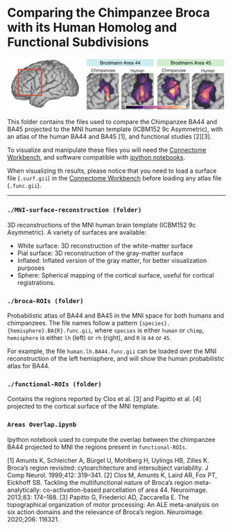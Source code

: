# Comparing the Chimpanzee Broca with its Human Homolog and Functional Subdivisions
![](../..//images/comparison.png)

This folder contains the files used to compare the Chimpanzee BA44 and BA45 projected to the MNI human template (ICBM152 9c Asymmetric), with an atlas of the human BA44 and BA45 [1], and functional studies [2][3].

To visualize and manipulate these files you will need the [Connectome Workbench](https://www.humanconnectome.org/software/connectome-workbench), and software compatible with [ipython notebooks](https://jupyter.org).

When visualizing th results, please notice that you need to load a surface file (`.surf.gii`) in the [Connectome Workbench](https://www.humanconnectome.org/software/connectome-workbench) before loading any atlas file (`.func.gii`).


---
### `./MNI-surface-reconstruction (folder)`
3D reconstructions of the MNI human brain template (ICBM152 9c Asymmetric). A variety of surfaces are available:
- White surface: 3D reconstruction of the white-matter surface
- Pial surface: 3D reconstruction of the gray-matter surface
- Inflated: Inflated version of the gray matter, for better visualization purposes
- Sphere: Spherical mapping of the cortical surface, useful for cortical registrations. 

### `./broca-ROIs (folder)`
Probabilistic atlas of BA44 and BA45 in the MNI space for both humans and chimpanzees. The file names follow a pattern `{species}.{hemisphere}.BA{R}.func.gii`, where `species` is either `human` or `chimp`, `hemisphere` is either `lh` (left) or `rh` (right), and `R` is `44` or `45`.

For example, the file `human.lh.BA44.func.gii` can be loaded over the MNI reconstruction of the left hemisphere, and will show the human probabilistic atlas for BA44.

### `./functional-ROIs (folder)`
Contains the regions reported by Clos et al. [3] and Papitto et al. [4] projected to the cortical surface of the MNI template.

### `Areas Overlap.ipynb`
Ipython notebook used to compute the overlap between the chimpanzee BA44 projected to MNI the regions present in `functional-ROIs`.


[1] Amunts K, Schleicher A, Bürgel U, Mohlberg H, Uylings HB, Zilles K. Broca’s region revisited: cytoarchitecture and intersubject variability. J Comp Neurol. 1999;412: 319–341.
[2] Clos M, Amunts K, Laird AR, Fox PT, Eickhoff SB. Tackling the multifunctional nature of Broca’s region meta-analytically: co-activation-based parcellation of area 44. Neuroimage. 2013;83: 174–188.
[3] Papitto G, Friederici AD, Zaccarella E. The topographical organization of motor processing: An ALE meta-analysis on six action domains and the relevance of Broca’s region. Neuroimage. 2020;206: 116321.